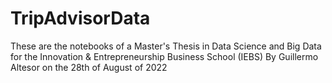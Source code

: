 # TripAdvisorData

These are the notebooks of a Master's Thesis in Data Science and Big Data for the Innovation & Entrepreneurship Business School (IEBS)
By Guillermo Altesor on the 28th of August of 2022



